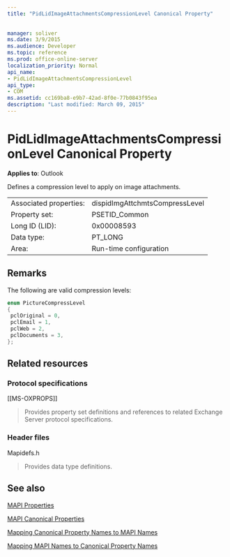 ```yaml
---
title: "PidLidImageAttachmentsCompressionLevel Canonical Property"
 
 
manager: soliver
ms.date: 3/9/2015
ms.audience: Developer
ms.topic: reference
ms.prod: office-online-server
localization_priority: Normal
api_name:
- PidLidImageAttachmentsCompressionLevel
api_type:
- COM
ms.assetid: cc169ba8-e9b7-42ad-8f0e-77b0843f95ea
description: "Last modified: March 09, 2015"
---
```


# PidLidImageAttachmentsCompressionLevel Canonical Property

  
  
**Applies to**: Outlook 
  
Defines a compression level to apply on image attachments.
  
|||
|:-----|:-----|
|Associated properties:  <br/> |dispidImgAttchmtsCompressLevel  <br/> |
|Property set:  <br/> |PSETID_Common  <br/> |
|Long ID (LID):  <br/> |0x00008593  <br/> |
|Data type:  <br/> |PT_LONG  <br/> |
|Area:  <br/> |Run-time configuration  <br/> |
   
## Remarks

The following are valid compression levels:
  
```cpp
enum PictureCompressLevel
{
 pclOriginal = 0,
 pclEmail = 1,
 pclWeb = 2,
 pclDocuments = 3,
};
```

## Related resources

### Protocol specifications

[[MS-OXPROPS]] 
  
> Provides property set definitions and references to related Exchange Server protocol specifications.
    
### Header files

Mapidefs.h
  
> Provides data type definitions.
    
## See also



[MAPI Properties](mapi-properties.md)
  
[MAPI Canonical Properties](mapi-canonical-properties.md)
  
[Mapping Canonical Property Names to MAPI Names](mapping-canonical-property-names-to-mapi-names.md)
  
[Mapping MAPI Names to Canonical Property Names](mapping-mapi-names-to-canonical-property-names.md)

